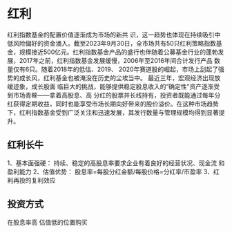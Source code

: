 # 红利

红利指数基金的配置价值逐渐成为市场的新共
识，这一趋势也体现在持续吸引中低风险偏好的资金涌入。截至2023年9月30日，全市场共有50只红利策略指数基金，规模接近500亿元。红利指数基金产品的盛行也伴随着公募基金行业的蓬勃发展，2017年之前，红利指数基金发展缓慢，2006年至2016年间合计发行产品
数量仅有6只。随着2018年的低估、2019、
2020年赛道股的崛起，市场上刮起了强势的成长风，红利基金也被淹没在历史的尘埃当中。
最近三年，宏观经济出现放缓迹象，成长股面
临巨大的挑战，能够提供稳定股息收入的“确定性”资产逐渐受到市场青睞——拿着高股息、高
分红的股票并长线持有，投资者既能通过每年分红获得定期收益，同时也能享受市场长期向好带来的股价溢价。在这种市场趋势下，红利指数基金受到广泛关注和迅速发展，其发行数量与管理规模均得到显著提升。


## 红利长牛
1、基本面强硬：
持续、稳定的高股息率要求企业有着良好的经营状况、现金流
和盈利能力
2、估值优势：
股息率=每股分红金额/每股价格=分红率/市盈率
3、红利再投的复利效应


## 投资方式
在股息率高 估值低的位置购买